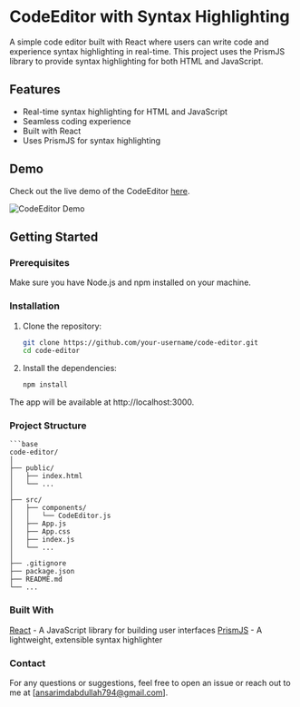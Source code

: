 # CodeEditor with Syntax Highlighting

A simple code editor built with React where users can write code and experience syntax highlighting in real-time. This project uses the PrismJS library to provide syntax highlighting for both HTML and JavaScript.

## Features

- Real-time syntax highlighting for HTML and JavaScript
- Seamless coding experience
- Built with React
- Uses PrismJS for syntax highlighting

## Demo

Check out the live demo of the CodeEditor [here]([https://your-deployed-link.com](https://code-editor-magna-hire.vercel.app/)).

![CodeEditor Demo](./images/demo.png)

## Getting Started


### Prerequisites

Make sure you have Node.js and npm installed on your machine.

### Installation

1. Clone the repository:
   ```bash
   git clone https://github.com/your-username/code-editor.git
   cd code-editor
2. Install the dependencies:
   ```bash
   npm install
The app will be available at http://localhost:3000.

### Project Structure
    ```base
    code-editor/
    │
    ├── public/
    │   ├── index.html
    │   └── ...
    │
    ├── src/
    │   ├── components/
    │   │   └── CodeEditor.js
    │   ├── App.js
    │   ├── App.css
    │   ├── index.js
    │   └── ...
    │
    ├── .gitignore
    ├── package.json
    ├── README.md
    └── ...

### Built With
[React](https://react.dev/) - A JavaScript library for building user interfaces
[PrismJS](https://prismjs.com/) - A lightweight, extensible syntax highlighter

### Contact
For any questions or suggestions, feel free to open an issue or reach out to me at [ansarimdabdullah794@gmail.com].





